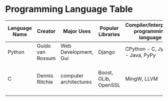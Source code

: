 # Programming Language Table

| Language Name | Creator | Major Uses | Popular Libraries | Compiler/Interpreter programming language | Jobs and Salaries |
| ------------- | ------- | ---------- | ----------------- | ----------------------------------------- | ----------------- |
| Python | Guido van Rossum | Web Development, Gui | Django | CPython - C, Jython - Java, PyPy  | Software Developent Lead - salary is based on you. |
| C | Dennis Ritchie | computer architectures | Boost, GLib, OpenSSL | MingW, LLVM | C developer and C proggrammer;salaries range anywhere from 17,000 - 400,000 USD |
